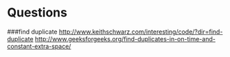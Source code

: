 # Questions
###find duplicate
http://www.keithschwarz.com/interesting/code/?dir=find-duplicate
http://www.geeksforgeeks.org/find-duplicates-in-on-time-and-constant-extra-space/
